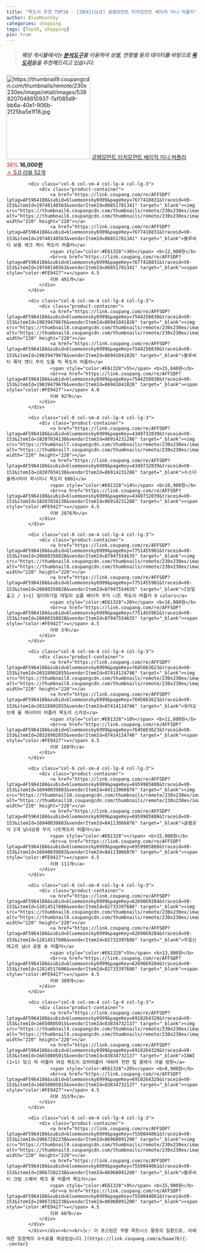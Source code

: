 ```yaml
---
title: "목도리 추천 TOP10 - [20대][남성] 글램모먼트 터치모먼트 베이직 미니 머플러"
author: BlueMoonSky
categories: shopping
tags: [Top10, shopping]
pin: true
---
```


> ##### 해당 게시물에서는 [**분석도구**](https://itemscout.io/)를 이용하여 **성별**, **연령별** 등의 데이터를 바탕으로 [**목도리**](https://link.coupang.com/a/baae76)들을 추천해드리고 있습니다.
<div class="container"><div class="row">
            <div class="col-6 col-sm-4 col-lg-4 col-lg-3">
                <div class="product-container">
                    <a href="https://link.coupang.com/re/AFFSDP?lptag=AF5964186&subid=bluemoonsky6999&pageKey=7697678646&traceid=V0-153&itemId=20601235310&vendorItemId=87675963657" target="_blank"><img src="https://thumbnail9.coupangcdn.com/thumbnails/remote/230x230ex/image/retail/images/5388207048810937-7af085d9-bb6a-40e1-906b-2f25ba5e1f18.jpg" alt="https://thumbnail9.coupangcdn.com/thumbnails/remote/230x230ex/image/retail/images/5388207048810937-7af085d9-bb6a-40e1-906b-2f25ba5e1f18.jpg" width="220" height="220"></a>
                    <a href="https://link.coupang.com/re/AFFSDP?lptag=AF5964186&subid=bluemoonsky6999&pageKey=7697678646&traceid=V0-153&itemId=20601235310&vendorItemId=87675963657" target="_blank">글램모먼트 터치모먼트 베이직 미니 머플러</a>
                    <span style="color:#E61328">36%</span> <b>16,000원</b>
                    <br><a href="https://link.coupang.com/re/AFFSDP?lptag=AF5964186&subid=bluemoonsky6999&pageKey=7697678646&traceid=V0-153&itemId=20601235310&vendorItemId=87675963657" target="_blank"><span style="color:#FE9427">★</span> 5.0
                    리뷰 52개</a>
                </div>
            </div>
            
            <div class="col-6 col-sm-4 col-lg-4 col-lg-3">
                <div class="product-container">
                    <a href="https://link.coupang.com/re/AFFSDP?lptag=AF5964186&subid=bluemoonsky6999&pageKey=7677418831&traceid=V0-153&itemId=19748148563&vendorItemId=86851701341" target="_blank"><img src="https://thumbnail6.coupangcdn.com/thumbnails/remote/230x230ex/image/vendor_inventory/ee92/73f616e5e8956e1107d45aa471f793229515bb9016ec9de7686c3bd9ba5d.jpg" alt="https://thumbnail6.coupangcdn.com/thumbnails/remote/230x230ex/image/vendor_inventory/ee92/73f616e5e8956e1107d45aa471f793229515bb9016ec9de7686c3bd9ba5d.jpg" width="220" height="220"></a>
                    <a href="https://link.coupang.com/re/AFFSDP?lptag=AF5964186&subid=bluemoonsky6999&pageKey=7677418831&traceid=V0-153&itemId=19748148563&vendorItemId=86851701341" target="_blank">블루씨티 보들 체크 캐시 목도리 머플러</a>
                    <span style="color:#E61328">36%</span> <b>12,900원</b>
                    <br><a href="https://link.coupang.com/re/AFFSDP?lptag=AF5964186&subid=bluemoonsky6999&pageKey=7677418831&traceid=V0-153&itemId=19748148563&vendorItemId=86851701341" target="_blank"><span style="color:#FE9427">★</span> 4.5
                    리뷰 491개</a>
                </div>
            </div>
            
            <div class="col-6 col-sm-4 col-lg-4 col-lg-3">
                <div class="product-container">
                    <a href="https://link.coupang.com/re/AFFSDP?lptag=AF5964186&subid=bluemoonsky6999&pageKey=7544256030&traceid=V0-153&itemId=19839479676&vendorItemId=86941041826" target="_blank"><img src="https://thumbnail8.coupangcdn.com/thumbnails/remote/230x230ex/image/vendor_inventory/0900/804f7ecfa903ee9d122499688693292756739284758547584bf9831d68f2.jpg" alt="https://thumbnail8.coupangcdn.com/thumbnails/remote/230x230ex/image/vendor_inventory/0900/804f7ecfa903ee9d122499688693292756739284758547584bf9831d68f2.jpg" width="220" height="220"></a>
                    <a href="https://link.coupang.com/re/AFFSDP?lptag=AF5964186&subid=bluemoonsky6999&pageKey=7544256030&traceid=V0-153&itemId=19839479676&vendorItemId=86941041826" target="_blank">블루씨티 폭닥 캔디 무지 도톰 빅 목도리 머플러</a>
                    <span style="color:#E61328">5%</span> <b>15,840원</b>
                    <br><a href="https://link.coupang.com/re/AFFSDP?lptag=AF5964186&subid=bluemoonsky6999&pageKey=7544256030&traceid=V0-153&itemId=19839479676&vendorItemId=86941041826" target="_blank"><span style="color:#FE9427">★</span> 4.0
                    리뷰 92개</a>
                </div>
            </div>
            
            <div class="col-6 col-sm-4 col-lg-4 col-lg-3">
                <div class="product-container">
                    <a href="https://link.coupang.com/re/AFFSDP?lptag=AF5964186&subid=bluemoonsky6999&pageKey=4349732039&traceid=V0-153&itemId=18207034130&vendorItemId=86914231286" target="_blank"><img src="https://thumbnail7.coupangcdn.com/thumbnails/remote/230x230ex/image/rs_quotation_api/63zuvfpx/05658d145f1e46c6b6c1410a0848b2e1.jpg" alt="https://thumbnail7.coupangcdn.com/thumbnails/remote/230x230ex/image/rs_quotation_api/63zuvfpx/05658d145f1e46c6b6c1410a0848b2e1.jpg" width="220" height="220"></a>
                    <a href="https://link.coupang.com/re/AFFSDP?lptag=AF5964186&subid=bluemoonsky6999&pageKey=4349732039&traceid=V0-153&itemId=18207034130&vendorItemId=86914231286" target="_blank">수스다 울캐시미어 파시미나 목도리 6001</a>
                    <span style="color:#E61328">14%</span> <b>10,900원</b>
                    <br><a href="https://link.coupang.com/re/AFFSDP?lptag=AF5964186&subid=bluemoonsky6999&pageKey=4349732039&traceid=V0-153&itemId=18207034130&vendorItemId=86914231286" target="_blank"><span style="color:#FE9427">★</span> 4.5
                    리뷰 2876개</a>
                </div>
            </div>
            
            <div class="col-6 col-sm-4 col-lg-4 col-lg-3">
                <div class="product-container">
                    <a href="https://link.coupang.com/re/AFFSDP?lptag=AF5964186&subid=bluemoonsky6999&pageKey=7751455981&traceid=V0-153&itemId=20880350828&vendorItemId=87947554635" target="_blank"><img src="https://thumbnail8.coupangcdn.com/thumbnails/remote/230x230ex/image/vendor_inventory/d5b8/8cd49eed79bb8b9306965c246fe3e1dae12120449fca8f6ce5ac6dcce61b.jpg" alt="https://thumbnail8.coupangcdn.com/thumbnails/remote/230x230ex/image/vendor_inventory/d5b8/8cd49eed79bb8b9306965c246fe3e1dae12120449fca8f6ce5ac6dcce61b.jpg" width="220" height="220"></a>
                    <a href="https://link.coupang.com/re/AFFSDP?lptag=AF5964186&subid=bluemoonsky6999&pageKey=7751455981&traceid=V0-153&itemId=20880350828&vendorItemId=87947554635" target="_blank">[당일출고 / 1+1] 일더하기일 데일리 심플 베이직 무지 니트 목도리 머플러 9 colors</a>
                    <span style="color:#E61328">26%</span> <b>16,900원</b>
                    <br><a href="https://link.coupang.com/re/AFFSDP?lptag=AF5964186&subid=bluemoonsky6999&pageKey=7751455981&traceid=V0-153&itemId=20880350828&vendorItemId=87947554635" target="_blank"><span style="color:#FE9427">★</span> 4.5
                    리뷰 3개</a>
                </div>
            </div>
            
            <div class="col-6 col-sm-4 col-lg-4 col-lg-3">
                <div class="product-container">
                    <a href="https://link.coupang.com/re/AFFSDP?lptag=AF5964186&subid=bluemoonsky6999&pageKey=7645663623&traceid=V0-153&itemId=20328902855&vendorItemId=87414124746" target="_blank"><img src="https://thumbnail8.coupangcdn.com/thumbnails/remote/230x230ex/image/vendor_inventory/6b56/6c282fa3014f257f7058666b188dad63d021975c629db9aab02df36684ca.png" alt="https://thumbnail8.coupangcdn.com/thumbnails/remote/230x230ex/image/vendor_inventory/6b56/6c282fa3014f257f7058666b188dad63d021975c629db9aab02df36684ca.png" width="220" height="220"></a>
                    <a href="https://link.coupang.com/re/AFFSDP?lptag=AF5964186&subid=bluemoonsky6999&pageKey=7645663623&traceid=V0-153&itemId=20328902855&vendorItemId=87414124746" target="_blank">유어오브제 울 캐시미어 머플러 목도리 스카프</a>
                    <span style="color:#E61328">10%</span> <b>11,800원</b>
                    <br><a href="https://link.coupang.com/re/AFFSDP?lptag=AF5964186&subid=bluemoonsky6999&pageKey=7645663623&traceid=V0-153&itemId=20328902855&vendorItemId=87414124746" target="_blank"><span style="color:#FE9427">★</span> 4.5
                    리뷰 169개</a>
                </div>
            </div>
            
            <div class="col-6 col-sm-4 col-lg-4 col-lg-3">
                <div class="product-container">
                    <a href="https://link.coupang.com/re/AFFSDP?lptag=AF5964186&subid=bluemoonsky6999&pageKey=6959985808&traceid=V0-153&itemId=16940039883&vendorItemId=84113066876" target="_blank"><img src="https://thumbnail10.coupangcdn.com/thumbnails/remote/230x230ex/image/vendor_inventory/a788/7c9d9d80e23cd6eb50f4ff4872d9ec5fd19675b3eda06b4c5b51fdd6af5c.jpg" alt="https://thumbnail10.coupangcdn.com/thumbnails/remote/230x230ex/image/vendor_inventory/a788/7c9d9d80e23cd6eb50f4ff4872d9ec5fd19675b3eda06b4c5b51fdd6af5c.jpg" width="220" height="220"></a>
                    <a href="https://link.coupang.com/re/AFFSDP?lptag=AF5964186&subid=bluemoonsky6999&pageKey=6959985808&traceid=V0-153&itemId=16940039883&vendorItemId=84113066876" target="_blank">글램공식 2개 남녀공용 무지 니트목도리 머플러</a>
                    <span style="color:#E61328"></span> <b>15,000원</b>
                    <br><a href="https://link.coupang.com/re/AFFSDP?lptag=AF5964186&subid=bluemoonsky6999&pageKey=6959985808&traceid=V0-153&itemId=16940039883&vendorItemId=84113066876" target="_blank"><span style="color:#FE9427">★</span> 4.5
                    리뷰 111개</a>
                </div>
            </div>
            
            <div class="col-6 col-sm-4 col-lg-4 col-lg-3">
                <div class="product-container">
                    <a href="https://link.coupang.com/re/AFFSDP?lptag=AF5964186&subid=bluemoonsky6999&pageKey=6269669284&traceid=V0-153&itemId=12814517606&vendorItemId=82733397686" target="_blank"><img src="https://thumbnail6.coupangcdn.com/thumbnails/remote/230x230ex/image/vendor_inventory/ac51/cc2d3a151fe2f52b68df3043a9df47b0c77f650a0732c3ca39c04cfb5fd3.jpg" alt="https://thumbnail6.coupangcdn.com/thumbnails/remote/230x230ex/image/vendor_inventory/ac51/cc2d3a151fe2f52b68df3043a9df47b0c77f650a0732c3ca39c04cfb5fd3.jpg" width="220" height="220"></a>
                    <a href="https://link.coupang.com/re/AFFSDP?lptag=AF5964186&subid=bluemoonsky6999&pageKey=6269669284&traceid=V0-153&itemId=12814517606&vendorItemId=82733397686" target="_blank">우일신 에고트 남녀 공용 숏 머플러</a>
                    <span style="color:#E61328">5%</span> <b>13,900원</b>
                    <br><a href="https://link.coupang.com/re/AFFSDP?lptag=AF5964186&subid=bluemoonsky6999&pageKey=6269669284&traceid=V0-153&itemId=12814517606&vendorItemId=82733397686" target="_blank"><span style="color:#FE9427">★</span> 4.5
                    리뷰 309개</a>
                </div>
            </div>
            
            <div class="col-6 col-sm-4 col-lg-4 col-lg-3">
                <div class="product-container">
                    <a href="https://link.coupang.com/re/AFFSDP?lptag=AF5964186&subid=bluemoonsky6999&pageKey=6910264320&traceid=V0-153&itemId=16650805015&vendorItemId=83834732137" target="_blank"><img src="https://thumbnail9.coupangcdn.com/thumbnails/remote/230x230ex/image/vendor_inventory/30fd/fdee7a81723bbf98bddb61efcdb76b9be918592216b8edba1a7d3efcac9f.png" alt="https://thumbnail9.coupangcdn.com/thumbnails/remote/230x230ex/image/vendor_inventory/30fd/fdee7a81723bbf98bddb61efcdb76b9be918592216b8edba1a7d3efcac9f.png" width="220" height="220"></a>
                    <a href="https://link.coupang.com/re/AFFSDP?lptag=AF5964186&subid=bluemoonsky6999&pageKey=6910264320&traceid=V0-153&itemId=16650805015&vendorItemId=83834732137" target="_blank">IAWI (1+1) 밍크 퍼 머플러 여성 목도리 모피머플러 넥워머 천연 털 클래식 겨울 방한</a>
                    <span style="color:#E61328">26%</span> <b>8,900원</b>
                    <br><a href="https://link.coupang.com/re/AFFSDP?lptag=AF5964186&subid=bluemoonsky6999&pageKey=6910264320&traceid=V0-153&itemId=16650805015&vendorItemId=83834732137" target="_blank"><span style="color:#FE9427">★</span> 4.5
                    리뷰 353개</a>
                </div>
            </div>
            
            <div class="col-6 col-sm-4 col-lg-4 col-lg-3">
                <div class="product-container">
                    <a href="https://link.coupang.com/re/AFFSDP?lptag=AF5964186&subid=bluemoonsky6999&pageKey=7550044061&traceid=V0-153&itemId=19867282238&vendorItemId=86968091206" target="_blank"><img src="https://thumbnail9.coupangcdn.com/thumbnails/remote/230x230ex/image/vendor_inventory/7ddf/f91dc5ea46aecb45cbc718c586372b317ca61e8252d6347bca08ab6ec815.jpg" alt="https://thumbnail9.coupangcdn.com/thumbnails/remote/230x230ex/image/vendor_inventory/7ddf/f91dc5ea46aecb45cbc718c586372b317ca61e8252d6347bca08ab6ec815.jpg" width="220" height="220"></a>
                    <a href="https://link.coupang.com/re/AFFSDP?lptag=AF5964186&subid=bluemoonsky6999&pageKey=7550044061&traceid=V0-153&itemId=19867282238&vendorItemId=86968091206" target="_blank">블루씨티 크림 스퀘어 체크 롱 머플러 목도리</a>
                    <span style="color:#E61328">9%</span> <b>15,900원</b>
                    <br><a href="https://link.coupang.com/re/AFFSDP?lptag=AF5964186&subid=bluemoonsky6999&pageKey=7550044061&traceid=V0-153&itemId=19867282238&vendorItemId=86968091206" target="_blank"><span style="color:#FE9427">★</span> 4.5
                    리뷰 60개</a>
                </div>
            </div>
            </div></div><br><br>[👉 이 포스팅은 쿠팡 파트너스 활동의 일환으로, 이에 따른 일정액의 수수료를 제공받습니다.](https://link.coupang.com/a/baae76){: .center}